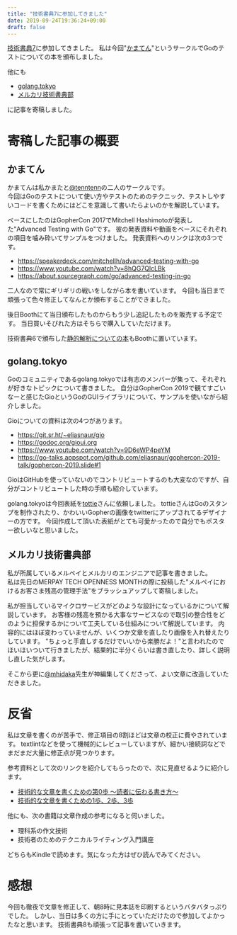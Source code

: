 ```yaml
---
title: "技術書典7に参加してきました"
date: 2019-09-24T19:36:24+09:00
draft: false
---
```



[技術書典7]( https://techbookfest.org/event/tbf07 )に参加してきました。
私は今回"[かまてん]( https://techbookfest.org/event/tbf07/circle/5741270278340608 )"というサークルでGoのテストについての本を頒布しました。

他にも

* [golang.tokyo]( https://techbookfest.org/event/tbf07/circle/5174941137764352 )
* [メルカリ技術書典部]( https://techbookfest.org/event/tbf07/circle/5642184086781952 )

に記事を寄稿しました。

# 寄稿した記事の概要
## かまてん
かまてんは私かまたと[@tenntenn]( https://twitter.com/tenntenn )の二人のサークルです。  
今回はGoのテストについて使い方やテストのためのテクニック、テストしやすいコードを書くためにはどこを意識して書いたらよいのかを解説しています。

ベースにしたのはGopherCon 2017でMitchell Hashimotoが発表した"Advanced Testing with Go"です。
彼の発表資料や動画をベースにそれぞれの項目を噛み砕いてサンプルをつけました。
発表資料へのリンクは次の3つです。

* https://speakerdeck.com/mitchellh/advanced-testing-with-go
* https://www.youtube.com/watch?v=8hQG7QlcLBk
* https://about.sourcegraph.com/go/advanced-testing-in-go

二人なので常にギリギリの戦いをしながら本を書いています。
今回も当日まで頑張って色々修正してなんとか頒布することができました。

後日Boothにて当日頒布したものからもう少し追記したものを販売する予定です。
当日買いそびれた方はそちらで購入していただけます。

技術書典6で頒布した[静的解析についての本]( https://knsh14.booth.pm/items/1319336 )もBoothに置いています。

## golang.tokyo
Goのコミュニティであるgolang.tokyoでは有志のメンバーが集って、それぞれが好きなトピックについて書きました。
自分はGopherCon 2019で観てすごいなーと感じたGioというGoのGUIライブラリについて、サンプルを使いながら紹介しました。

Gioについての資料は次の4つがあります。

* https://git.sr.ht/~eliasnaur/gio
* https://godoc.org/gioui.org
* https://www.youtube.com/watch?v=9D6eWP4peYM
* https://go-talks.appspot.com/github.com/eliasnaur/gophercon-2019-talk/gophercon-2019.slide#1

GioはGitHubを使っていないのでコントリビュートするのも大変なのですが、自分がコントリビュートした時の手順も紹介しています。

golang.tokyoは今回表紙を[tottie]( https://twitter.com/tottie_designer )さんに依頼しました。
tottieさんはGoのスタンプを制作されたり、かわいいGopherの画像をtwitterにアップされてるデザイナーの方です。
今回作成して頂いた表紙がとても可愛かったので自分でもポスター欲しいなと思いました。

## メルカリ技術書典部
私が所属しているメルペイとメルカリのエンジニアで記事を書きました。  
私は先日のMERPAY TECH OPENNESS MONTHの際に投稿した"メルペイにおけるお客さま残高の管理手法"をブラッシュアップして寄稿しました。

私が担当しているマイクロサービスがどのような設計になっているかについて解説しています。
お客様の残高を預かる大事なサービスなので取引の整合性をどのように担保するかについて工夫している仕組みについて解説しています。
内容的にはほぼ変わっていませんが、いくつか文章を直したり画像を入れ替えたりしています。
"ちょっと手直しするだけでいいから楽勝だよ！"と言われたのでほいほいついて行きましたが、結果的に半分くらいは書き直したり、詳しく説明し直した気がします。

そこから更に[@mhidaka]( https://twitter.com/mhidaka )先生が神編集してくださって、よい文章に改造していただきました。


# 反省
私は文章を書くのが苦手で、修正項目の8割ほどは文章の校正に費やされています。
textlintなどを使って機械的にレビューしていますが、細かい接続詞などでまだまだ大量に修正点が見つかります。

参考資料として次のリンクを紹介してもらったので、次に見直せるように紹介します。
* [技術的な文章を書くための第0歩 ～読者に伝わる書き方～]( https://qiita.com/mhidaka/items/c5fe729716c640b50ff7 )
* [技術的な文章を書くための1歩、2歩、3歩]( https://qiita.com/vvakame/items/d657baf26cf83ac98bd0 )

他にも、次の書籍は文章作成の参考になると伺いました。

* 理科系の作文技術
* 技術者のためのテクニカルライティング入門講座

どちらもKindleで読めます。気になった方はぜひ読んでみてください。

# 感想
今回も徹夜で文章を修正して、朝8時に見本誌を印刷するというバタバタっぷりでした。
しかし、当日は多くの方に手にとっていただけたので参加してよかったなと思います。
技術書典8も頑張って記事を書いていきます。

